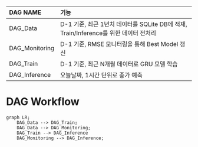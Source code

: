|DAG NAME|기능|
|:------|:-----|
|DAG_Data|D-1 기준, 최근 1년치 데이터를 SQLite DB에 적재, Train/Inference를 위한 데이터 전처리|
|DAG_Monitoring|D-1 기준, RMSE 모니터링을 통해 Best Model 갱신|
|DAG_Train|D-1 기준, 최근 N개월 데이터로 GRU 모델 학습|
|DAG_Inference|오늘날짜, 1시간 단위로 종가 예측|

# DAG Workflow
```mermaid
graph LR;
    DAG_Data --> DAG_Train;
    DAG_Data --> DAG_Monitoring;  
    DAG_Train --> DAG_Inference
    DAG_Monitoring --> DAG_Inference;
```
